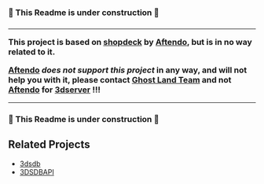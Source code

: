 <h3>🚨 This Readme is under construction 🚨<h3>

____________________________________________________


This project is based on [shopdeck](https://github.com/Aftendo/shopdeck) by [Aftendo](https://github.com/Aftendo), **but is in no way related to it**.

**[Aftendo](https://github.com/Aftendo) _does not support this project_** in any way, and will not help you with it, please contact [Ghost Land Team](https://github.com/ghost-land/3dserver/issues) and not [Aftendo](https://github.com/Aftendo) for [3dserver](https://github.com/ghost-land/3dserver) !!!


____________________________________________________

<h3>🚨 This Readme is under construction 🚨<h3>


## Related Projects
- [3dsdb](https://github.com/ghost-land/3dsdb)
- [3DSDBAPI](https://github.com/ghost-land/3DSDBAPI)
